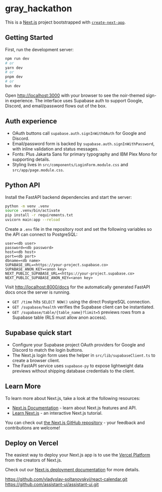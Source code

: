 # gray_hackathon

This is a [Next.js](https://nextjs.org) project bootstrapped with [`create-next-app`](https://nextjs.org/docs/app/api-reference/cli/create-next-app).

## Getting Started

First, run the development server:

```bash
npm run dev
# or
yarn dev
# or
pnpm dev
# or
bun dev
```

Open [http://localhost:3000](http://localhost:3000) with your browser to see the noir-themed sign-in experience. The interface uses Supabase auth to support Google, Discord, and email/password flows out of the box.

## Auth experience

- OAuth buttons call `supabase.auth.signInWithOAuth` for Google and Discord.
- Email/password form is backed by `supabase.auth.signInWithPassword`, with inline validation and status messages.
- Fonts: Plus Jakarta Sans for primary typography and IBM Plex Mono for supporting details.
- Styling lives in `src/components/LoginForm.module.css` and `src/app/page.module.css`.

## Python API

Install the FastAPI backend dependencies and start the server:

```bash
python -m venv .venv
source .venv/bin/activate
pip install -r requirements.txt
uvicorn main:app --reload
```

Create a `.env` file in the repository root and set the following variables so the API can connect to PostgreSQL:

```
user=<db user>
password=<db password>
host=<db host>
port=<db port>
dbname=<db name>
SUPABASE_URL=<https://your-project.supabase.co>
SUPABASE_ANON_KEY=<anon key>
NEXT_PUBLIC_SUPABASE_URL=<https://your-project.supabase.co>
NEXT_PUBLIC_SUPABASE_ANON_KEY=<anon key>
```

Visit [http://localhost:8000/docs](http://localhost:8000/docs) for the automatically generated FastAPI docs once the server is running.

- `GET /time` hits `SELECT NOW()` using the direct PostgreSQL connection.
- `GET /supabase/health` verifies the Supabase client can be instantiated.
- `GET /supabase/table/{table_name}?limit=5` previews rows from a Supabase table (RLS must allow anon access).

## Supabase quick start

- Configure your Supabase project OAuth providers for Google and Discord to match the login buttons.
- The Next.js login form uses the helper in `src/lib/supabaseClient.ts` to create a browser client.
- The FastAPI service uses `supabase-py` to expose lightweight data previews without shipping database credentials to the client.

## Learn More

To learn more about Next.js, take a look at the following resources:

- [Next.js Documentation](https://nextjs.org/docs) - learn about Next.js features and API.
- [Learn Next.js](https://nextjs.org/learn) - an interactive Next.js tutorial.

You can check out [the Next.js GitHub repository](https://github.com/vercel/next.js) - your feedback and contributions are welcome!

## Deploy on Vercel

The easiest way to deploy your Next.js app is to use the [Vercel Platform](https://vercel.com/new?utm_medium=default-template&filter=next.js&utm_source=create-next-app&utm_campaign=create-next-app-readme) from the creators of Next.js.

Check out our [Next.js deployment documentation](https://nextjs.org/docs/app/building-your-application/deploying) for more details.

https://github.com/vladyslav-soltanovskyi/react-calendar.git
https://github.com/assistant-ui/assistant-ui.git
